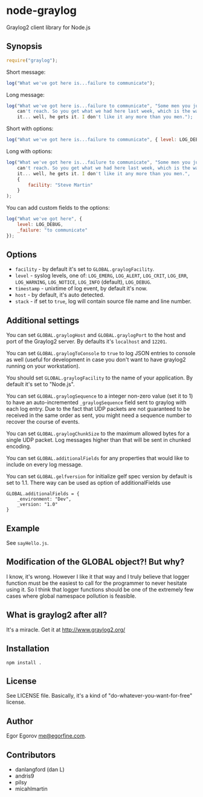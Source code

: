 # node-graylog

Graylog2 client library for Node.js

## Synopsis

```javascript
require("graylog");
```
	
Short message:

```javascript
log("What we've got here is...failure to communicate");
```

Long message:

```javascript
log("What we've got here is...failure to communicate", "Some men you just 
	can't reach. So you get what we had here last week, which is the way he wants 
	it... well, he gets it. I don't like it any more than you men.");
```

Short with options:

```javascript
log("What we've got here is...failure to communicate", { level: LOG_DEBUG });
```

Long with options: 

```javascript
log("What we've got here is...failure to communicate", "Some men you just 
	can't reach. So you get what we had here last week, which is the way he wants 
	it... well, he gets it. I don't like it any more than you men.", 
	{
		facility: "Steve Martin"
	}
);
```

You can add custom fields to the options: 
	
```javascript
log("What we've got here", { 
	level: LOG_DEBUG,
	_failure: "to communicate"
});
```

## Options

* <code>facility</code> - by default it's set to <code>GLOBAL.graylogFacility</code>.
* <code>level</code> - syslog levels, one of: <code>LOG_EMERG</code>, <code>LOG_ALERT</code>, <code>LOG_CRIT</code>, <code>LOG_ERR</code>, <code>LOG_WARNING</code>, <code>LOG_NOTICE</code>, <code>LOG_INFO</code> (default), <code>LOG_DEBUG</code>.
* <code>timestamp</code> - unixtime of log event, by default it's now.
* <code>host</code> - by default, it's auto detected.
* <code>stack</code> - if set to <code>true</code>, log will contain source file name and line number.

## Additional settings

You can set <code>GLOBAL.graylogHost</code> and <code>GLOBAL.graylogPort</code> to the host and port of the Graylog2 server. By defaults it's <code>localhost</code> and <code>12201</code>.

You can set <code>GLOBAL.graylogToConsole</code> to <code>true</code> to log JSON entries to console as well (useful for development in case you don't want to have graylog2 running on your workstation).

You should set <code>GLOBAL.graylogFacility</code> to the name of your application. By default it's set to "Node.js". 

You can set <code>GLOBAL.graylogSequence</code> to a integer non-zero value (set it to 1) to have an auto-incremented <code>_graylogSequence</code> field sent to graylog with each log entry. Due to the fact that UDP packets are not guaranteed to be received in the same order as sent, you might need a sequence number to recover the course of events. 

You can set <code>GLOBAL.graylogChunkSize</code> to the maximum allowed bytes for a single UDP packet. Log messages higher than that will be sent in chunked encoding.  

You can set <code>GLOBAL.additionalFields</code> for any properties that would like to include on every log message.

You can set <code>GLOBAL.gelfversion</code> for initialize gelf spec version by default is set to 1.1. There way can be used as option of additionalFields use 


````
GLOBAL.additionalFields = {
    _environment: "Dev",
    _version: "1.0"
}
````


## Example

See <code>sayHello.js</code>.

## Modification of the GLOBAL object?! But why?

I know, it's wrong. However I like it that way and I truly believe that logger function must be the easiest to call for the programmer to never hesitate using it. So I think that logger functions should be one of the extremely few cases where global namespace pollution is feasible. 

## What is graylog2 after all? 

It's a miracle. Get it at http://www.graylog2.org/

## Installation

	npm install .

## License

See LICENSE file. Basically, it's a kind of "do-whatever-you-want-for-free" license.

## Author

Egor Egorov <me@egorfine.com>.

## Contributors

* danlangford (dan L) 
* andris9
* pilsy 
* micahlmartin
